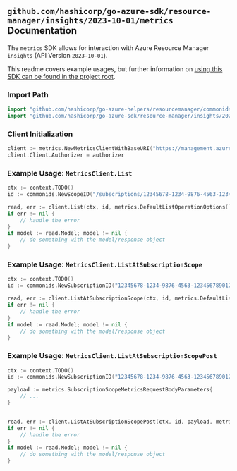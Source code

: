 
## `github.com/hashicorp/go-azure-sdk/resource-manager/insights/2023-10-01/metrics` Documentation

The `metrics` SDK allows for interaction with Azure Resource Manager `insights` (API Version `2023-10-01`).

This readme covers example usages, but further information on [using this SDK can be found in the project root](https://github.com/hashicorp/go-azure-sdk/tree/main/docs).

### Import Path

```go
import "github.com/hashicorp/go-azure-helpers/resourcemanager/commonids"
import "github.com/hashicorp/go-azure-sdk/resource-manager/insights/2023-10-01/metrics"
```


### Client Initialization

```go
client := metrics.NewMetricsClientWithBaseURI("https://management.azure.com")
client.Client.Authorizer = authorizer
```


### Example Usage: `MetricsClient.List`

```go
ctx := context.TODO()
id := commonids.NewScopeID("/subscriptions/12345678-1234-9876-4563-123456789012/resourceGroups/some-resource-group")

read, err := client.List(ctx, id, metrics.DefaultListOperationOptions())
if err != nil {
	// handle the error
}
if model := read.Model; model != nil {
	// do something with the model/response object
}
```


### Example Usage: `MetricsClient.ListAtSubscriptionScope`

```go
ctx := context.TODO()
id := commonids.NewSubscriptionID("12345678-1234-9876-4563-123456789012")

read, err := client.ListAtSubscriptionScope(ctx, id, metrics.DefaultListAtSubscriptionScopeOperationOptions())
if err != nil {
	// handle the error
}
if model := read.Model; model != nil {
	// do something with the model/response object
}
```


### Example Usage: `MetricsClient.ListAtSubscriptionScopePost`

```go
ctx := context.TODO()
id := commonids.NewSubscriptionID("12345678-1234-9876-4563-123456789012")

payload := metrics.SubscriptionScopeMetricsRequestBodyParameters{
	// ...
}


read, err := client.ListAtSubscriptionScopePost(ctx, id, payload, metrics.DefaultListAtSubscriptionScopePostOperationOptions())
if err != nil {
	// handle the error
}
if model := read.Model; model != nil {
	// do something with the model/response object
}
```
